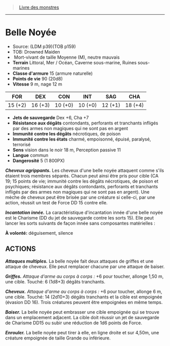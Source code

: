 ﻿> [Livre des monstres](tome_of_beasts.md)

---

# Belle Noyée

- Source: (LDM p39)(TOB p159)
- TOB: Drowned Maiden
-  Mort-vivant de taille Moyenne (M), neutre mauvais
- **Terrain** Littoral, Mer / Océan, Caverne sous-marine, Ruines sous-marines
- **Classe d'armure** 15 (armure naturelle)
- **Points de vie** 90 (20d8)
- **Vitesse** 9 m, nage 12 m

|FOR|DEX|CON|INT|SAG|CHA|
|---|---|---|---|---|---|
|15 (+2)|16 (+3)|10 (+0)|10 (+0)|12 (+1)|18 (+4)|

- **Jets de sauvegarde** Dex +6, Cha +7
- **Résistance aux dégâts** contondants, perforants et tranchants infligés par des armes non magiques qui ne sont pas en argent
- **Immunité contre les dégâts** nécrotiques, de poison
- **Immunité contre les états** charmé, empoisonné, épuisé, paralysé, terrorisé
- **Sens** vision dans le noir 18 m, Perception passive 11
- **Langue** commun
- **Dangerosité** 5 (1 800PX)

**_Cheveux agrippants._** Les cheveux d'une belle noyée attaquent comme s'ils étaient trois membres séparés. Chacun peut ainsi être pris pour cible (CA 19; 15 points de vie; immunité contre les dégâts nécrotiques, de poison et psychiques; résistance aux dégâts contondants, perforants et tranchants infligés par des armes non magiques qui ne sont pas en argent). Une mèche de cheveux peut être brisée par une créature si celle-ci, par une action, réussit un test de Force DD 15 contre elle.

**_Incantation innée._** La caractéristique d'incantation innée d'une belle noyée est le Charisme (DD du jet de sauvegarde contre les sorts 15). Elle peut lancer les sorts suivants de façon innée sans composantes matérielles :

**À volonté:** déguisement, silence

## ACTIONS

**_Attaques multiples._** La belle noyée fait deux attaques de griffes et une attaque de cheveux. Elle peut remplacer chacune par une attaque de baiser.

**_Griffes._** _Attaque d'arme au corps à corps :_ +6 pour toucher, allonge 1,50 m, une cible. Touché: 6 (1d8+3) dégâts tranchants.

**_Cheveux._** _Attaque d'arme au corps à corps :_ +6 pour toucher, allonge 6 m, une cible. Touché: 14 (2d10+3) dégâts tranchants et la cible est empoignée (évasion DD 16). Trois créatures peuvent être empoignées en même temps.

**_Baiser._** La belle noyée peut embrasser une cible empoignée qui se trouve dans un emplacement adjacent. La cible doit réussir un jet de sauvegarde de Charisme DD15 ou subir une réduction de 1d6 points de Force.

**_Enrouler._** La belle noyée peut tirer à elle, en ligne droite et sur 4,50m, une créature empoignée de taille Grande ou inférieure.

